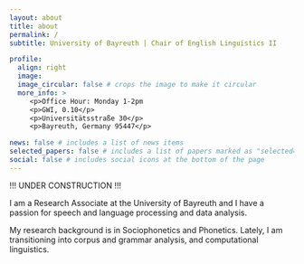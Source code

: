 ```yaml
---
layout: about
title: about
permalink: /
subtitle: University of Bayreuth | Chair of English Linguistics II

profile:
  align: right
  image: 
  image_circular: false # crops the image to make it circular
  more_info: >
     <p>Office Hour: Monday 1-2pm
     <p>GWI, 0.10</p>
     <p>Universitätsstraße 30</p>
     <p>Bayreuth, Germany 95447</p>

news: false # includes a list of news items
selected_papers: false # includes a list of papers marked as "selected={true}"
social: false # includes social icons at the bottom of the page
---
```

!!! UNDER CONSTRUCTION !!!

I am a Research Associate at the University of Bayreuth and I have a passion for speech and language processing and data analysis.

My research background is in Sociophonetics and Phonetics. Lately, I am transitioning into corpus and grammar analysis, and computational linguistics.
